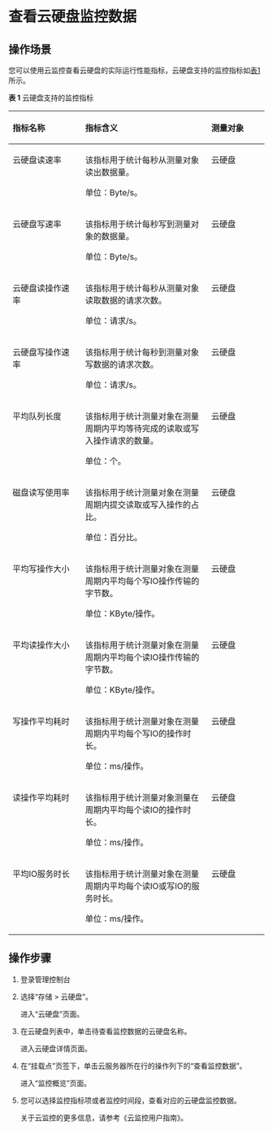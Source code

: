 # 查看云硬盘监控数据<a name="ZH-CN_TOPIC_0095137102"></a>

## 操作场景<a name="section41057935193257"></a>

您可以使用云监控查看云硬盘的实际运行性能指标，云硬盘支持的监控指标如[表1](#table1129854519446)所示。 

**表 1**  云硬盘支持的监控指标

<a name="table1129854519446"></a>
<table><thead align="left"><tr id="row7299845174418"><th class="cellrowborder" valign="top" width="28.35820895522388%" id="mcps1.2.4.1.1"><p id="p7299164517441"><a name="p7299164517441"></a><a name="p7299164517441"></a>指标名称</p>
</th>
<th class="cellrowborder" valign="top" width="49.25373134328358%" id="mcps1.2.4.1.2"><p id="p20300194510442"><a name="p20300194510442"></a><a name="p20300194510442"></a>指标含义</p>
</th>
<th class="cellrowborder" valign="top" width="22.388059701492537%" id="mcps1.2.4.1.3"><p id="p1730013458445"><a name="p1730013458445"></a><a name="p1730013458445"></a>测量对象</p>
</th>
</tr>
</thead>
<tbody><tr id="row130211454448"><td class="cellrowborder" valign="top" width="28.35820895522388%" headers="mcps1.2.4.1.1 "><p id="p430284514414"><a name="p430284514414"></a><a name="p430284514414"></a>云硬盘读速率</p>
</td>
<td class="cellrowborder" valign="top" width="49.25373134328358%" headers="mcps1.2.4.1.2 "><p id="p3515183844613"><a name="p3515183844613"></a><a name="p3515183844613"></a>该指标用于统计每秒从测量对象读出数据量。</p>
<p id="p3303745174410"><a name="p3303745174410"></a><a name="p3303745174410"></a>单位：Byte/s。</p>
</td>
<td class="cellrowborder" valign="top" width="22.388059701492537%" headers="mcps1.2.4.1.3 "><p id="p133031245114411"><a name="p133031245114411"></a><a name="p133031245114411"></a>云硬盘</p>
</td>
</tr>
<tr id="row7303845134416"><td class="cellrowborder" valign="top" width="28.35820895522388%" headers="mcps1.2.4.1.1 "><p id="p2030417459447"><a name="p2030417459447"></a><a name="p2030417459447"></a>云硬盘写速率</p>
</td>
<td class="cellrowborder" valign="top" width="49.25373134328358%" headers="mcps1.2.4.1.2 "><p id="p1830454513445"><a name="p1830454513445"></a><a name="p1830454513445"></a>该指标用于统计每秒写到测量对象的数据量。</p>
<p id="p14502105710464"><a name="p14502105710464"></a><a name="p14502105710464"></a>单位：Byte/s。</p>
</td>
<td class="cellrowborder" valign="top" width="22.388059701492537%" headers="mcps1.2.4.1.3 "><p id="p13041545204412"><a name="p13041545204412"></a><a name="p13041545204412"></a>云硬盘</p>
</td>
</tr>
<tr id="row12304345114414"><td class="cellrowborder" valign="top" width="28.35820895522388%" headers="mcps1.2.4.1.1 "><p id="p1330517458441"><a name="p1330517458441"></a><a name="p1330517458441"></a>云硬盘读操作速率</p>
</td>
<td class="cellrowborder" valign="top" width="49.25373134328358%" headers="mcps1.2.4.1.2 "><p id="p1684226476"><a name="p1684226476"></a><a name="p1684226476"></a>该指标用于统计每秒从测量对象读取数据的请求次数。</p>
<p id="p163051545204412"><a name="p163051545204412"></a><a name="p163051545204412"></a>单位：请求/s。</p>
</td>
<td class="cellrowborder" valign="top" width="22.388059701492537%" headers="mcps1.2.4.1.3 "><p id="p930514457445"><a name="p930514457445"></a><a name="p930514457445"></a>云硬盘</p>
</td>
</tr>
<tr id="row1830644519448"><td class="cellrowborder" valign="top" width="28.35820895522388%" headers="mcps1.2.4.1.1 "><p id="p1130664514413"><a name="p1130664514413"></a><a name="p1130664514413"></a>云硬盘写操作速率</p>
</td>
<td class="cellrowborder" valign="top" width="49.25373134328358%" headers="mcps1.2.4.1.2 "><p id="p193064453441"><a name="p193064453441"></a><a name="p193064453441"></a>该指标用于统计每秒到测量对象写数据的请求次数。</p>
<p id="p1476120263472"><a name="p1476120263472"></a><a name="p1476120263472"></a>单位：请求/s。</p>
</td>
<td class="cellrowborder" valign="top" width="22.388059701492537%" headers="mcps1.2.4.1.3 "><p id="p2308124574417"><a name="p2308124574417"></a><a name="p2308124574417"></a>云硬盘</p>
</td>
</tr>
<tr id="row44137152423"><td class="cellrowborder" valign="top" width="28.35820895522388%" headers="mcps1.2.4.1.1 "><p id="p49626508493"><a name="p49626508493"></a><a name="p49626508493"></a>平均队列长度</p>
</td>
<td class="cellrowborder" valign="top" width="49.25373134328358%" headers="mcps1.2.4.1.2 "><p id="p5273172205418"><a name="p5273172205418"></a><a name="p5273172205418"></a>该指标用于统计测量对象在测量周期内平均等待完成的读取或写入操作请求的数量。</p>
<p id="p727412195419"><a name="p727412195419"></a><a name="p727412195419"></a>单位：个。</p>
</td>
<td class="cellrowborder" valign="top" width="22.388059701492537%" headers="mcps1.2.4.1.3 "><p id="p15142211497"><a name="p15142211497"></a><a name="p15142211497"></a>云硬盘</p>
</td>
</tr>
<tr id="row15413171544216"><td class="cellrowborder" valign="top" width="28.35820895522388%" headers="mcps1.2.4.1.1 "><p id="p818164316490"><a name="p818164316490"></a><a name="p818164316490"></a>磁盘读写使用率</p>
</td>
<td class="cellrowborder" valign="top" width="49.25373134328358%" headers="mcps1.2.4.1.2 "><p id="p133779141297"><a name="p133779141297"></a><a name="p133779141297"></a>该指标用于统计测量对象在测量周期内提交读取或写入操作的占比。</p>
<p id="p337816141292"><a name="p337816141292"></a><a name="p337816141292"></a>单位：百分比。</p>
</td>
<td class="cellrowborder" valign="top" width="22.388059701492537%" headers="mcps1.2.4.1.3 "><p id="p9161924498"><a name="p9161924498"></a><a name="p9161924498"></a>云硬盘</p>
</td>
</tr>
<tr id="row1241316159422"><td class="cellrowborder" valign="top" width="28.35820895522388%" headers="mcps1.2.4.1.1 "><p id="p499845814498"><a name="p499845814498"></a><a name="p499845814498"></a>平均写操作大小</p>
</td>
<td class="cellrowborder" valign="top" width="49.25373134328358%" headers="mcps1.2.4.1.2 "><p id="p8409538280"><a name="p8409538280"></a><a name="p8409538280"></a>该指标用于统计测量对象在测量周期内平均每个写IO操作传输的字节数。</p>
<p id="p0409143812812"><a name="p0409143812812"></a><a name="p0409143812812"></a>单位：KByte/操作。</p>
</td>
<td class="cellrowborder" valign="top" width="22.388059701492537%" headers="mcps1.2.4.1.3 "><p id="p1319328498"><a name="p1319328498"></a><a name="p1319328498"></a>云硬盘</p>
</td>
</tr>
<tr id="row1036637154212"><td class="cellrowborder" valign="top" width="28.35820895522388%" headers="mcps1.2.4.1.1 "><p id="p5246356174915"><a name="p5246356174915"></a><a name="p5246356174915"></a>平均读操作大小</p>
</td>
<td class="cellrowborder" valign="top" width="49.25373134328358%" headers="mcps1.2.4.1.2 "><p id="p113383203718"><a name="p113383203718"></a><a name="p113383203718"></a>该指标用于统计测量对象在测量周期内平均每个读IO操作传输的字节数。</p>
<p id="p12339152019715"><a name="p12339152019715"></a><a name="p12339152019715"></a>单位：KByte/操作。</p>
</td>
<td class="cellrowborder" valign="top" width="22.388059701492537%" headers="mcps1.2.4.1.3 "><p id="p142119217495"><a name="p142119217495"></a><a name="p142119217495"></a>云硬盘</p>
</td>
</tr>
<tr id="row143683764211"><td class="cellrowborder" valign="top" width="28.35820895522388%" headers="mcps1.2.4.1.1 "><p id="p335911116315"><a name="p335911116315"></a><a name="p335911116315"></a>写操作平均耗时</p>
</td>
<td class="cellrowborder" valign="top" width="49.25373134328358%" headers="mcps1.2.4.1.2 "><p id="p4562113818612"><a name="p4562113818612"></a><a name="p4562113818612"></a>该指标用于统计测量对象在测量周期内平均每个写IO的操作时长。</p>
<p id="p35620388615"><a name="p35620388615"></a><a name="p35620388615"></a>单位：ms/操作。</p>
</td>
<td class="cellrowborder" valign="top" width="22.388059701492537%" headers="mcps1.2.4.1.3 "><p id="p1692316716493"><a name="p1692316716493"></a><a name="p1692316716493"></a>云硬盘</p>
</td>
</tr>
<tr id="row836813764217"><td class="cellrowborder" valign="top" width="28.35820895522388%" headers="mcps1.2.4.1.1 "><p id="p728104125011"><a name="p728104125011"></a><a name="p728104125011"></a>读操作平均耗时</p>
</td>
<td class="cellrowborder" valign="top" width="49.25373134328358%" headers="mcps1.2.4.1.2 "><p id="p179002168612"><a name="p179002168612"></a><a name="p179002168612"></a>该指标用于统计测量对象测量在周期内平均每个读IO的操作时长。</p>
<p id="p179016161861"><a name="p179016161861"></a><a name="p179016161861"></a>单位：ms/操作。</p>
</td>
<td class="cellrowborder" valign="top" width="22.388059701492537%" headers="mcps1.2.4.1.3 "><p id="p4925672492"><a name="p4925672492"></a><a name="p4925672492"></a>云硬盘</p>
</td>
</tr>
<tr id="row1836837124210"><td class="cellrowborder" valign="top" width="28.35820895522388%" headers="mcps1.2.4.1.1 "><p id="p1994204813492"><a name="p1994204813492"></a><a name="p1994204813492"></a>平均IO服务时长</p>
</td>
<td class="cellrowborder" valign="top" width="49.25373134328358%" headers="mcps1.2.4.1.2 "><p id="p13139107726"><a name="p13139107726"></a><a name="p13139107726"></a>该指标用于统计测量对象在测量周期内平均每个读IO或写IO的服务时长。</p>
<p id="p1914015715219"><a name="p1914015715219"></a><a name="p1914015715219"></a>单位：ms/操作。</p>
</td>
<td class="cellrowborder" valign="top" width="22.388059701492537%" headers="mcps1.2.4.1.3 "><p id="p199271575492"><a name="p199271575492"></a><a name="p199271575492"></a>云硬盘</p>
</td>
</tr>
</tbody>
</table>

## 操作步骤<a name="section54024495194114"></a>

1.  登录管理控制台
2.  选择“存储 \> 云硬盘”。

    进入“云硬盘”页面。

3.  在云硬盘列表中，单击待查看监控数据的云硬盘名称。

    进入云硬盘详情页面。

4.  在“挂载点”页签下，单击云服务器所在行的操作列下的“查看监控数据”。

    进入“监控概览”页面。

5.  您可以选择监控指标项或者监控时间段，查看对应的云硬盘监控数据。

    关于云监控的更多信息，请参考《云监控用户指南》。


